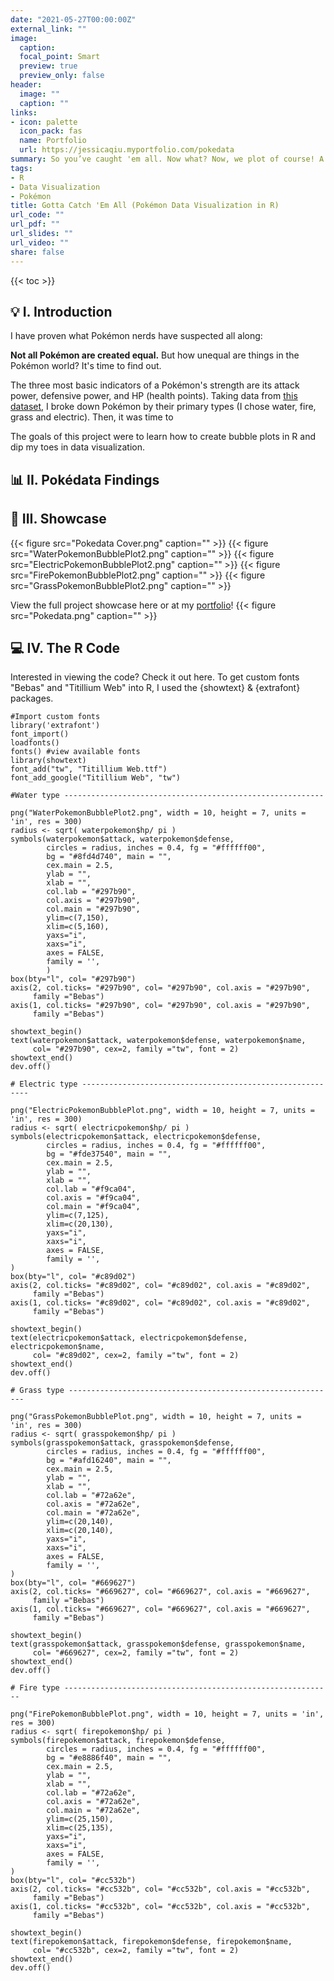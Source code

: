 ```yaml
---
date: "2021-05-27T00:00:00Z"
external_link: ""
image:
  caption: 
  focal_point: Smart
  preview: true
  preview_only: false
header:
  image: ""
  caption: ""
links:
- icon: palette
  icon_pack: fas
  name: Portfolio
  url: https://jessicaqiu.myportfolio.com/pokedata
summary: So you’ve caught 'em all. Now what? Now, we plot of course! A Data Visualization Experiment using a Pokémon dataset.
tags:
- R
- Data Visualization
- Pokémon
title: Gotta Catch 'Em All (Pokémon Data Visualization in R)
url_code: ""
url_pdf: ""
url_slides: ""
url_video: ""
share: false
---
```


{{< toc >}}

## 💡 I. Introduction

I have proven what Pokémon nerds have suspected all along:

**Not all Pokémon are created equal.** But how unequal are things in the Pokémon world? It's time to find out.

The three most basic indicators of a Pokémon's strength are its attack power, defensive power, and HP (health points). Taking data from [this dataset](https://www.kaggle.com/rounakbanik/pokemon), I broke down Pokémon by their primary types (I chose water, fire, grass and electric). Then, it was time to 

The goals of this project were to learn how to create bubble plots in R and dip my toes in data visualization.

## 📊 II. Pokédata Findings

## 🔎 III. Showcase

{{< figure src="Pokedata Cover.png" caption="" >}}
{{< figure src="WaterPokemonBubblePlot2.png" caption="" >}}
{{< figure src="ElectricPokemonBubblePlot2.png" caption="" >}}
{{< figure src="FirePokemonBubblePlot2.png" caption="" >}}
{{< figure src="GrassPokemonBubblePlot2.png" caption="" >}}

View the full project showcase here or at my [portfolio](https://jessicaqiu.myportfolio.com/pokedata)!
{{< figure src="Pokedata.png" caption="" >}}

## 💻 IV. The R Code 

Interested in viewing the code? Check it out here. To get custom fonts "Bebas" and "Titillium Web" into R, I used the {showtext} & {extrafont} packages.


```
#Import custom fonts
library('extrafont')
font_import()
loadfonts()
fonts() #view available fonts
library(showtext)
font_add("tw", "Titillium Web.ttf")
font_add_google("Titillium Web", "tw")

#Water type ----------------------------------------------------------

png("WaterPokemonBubblePlot2.png", width = 10, height = 7, units = 'in', res = 300)
radius <- sqrt( waterpokemon$hp/ pi )
symbols(waterpokemon$attack, waterpokemon$defense,
        circles = radius, inches = 0.4, fg = "#ffffff00", 
        bg = "#8fd4d740", main = "",
        cex.main = 2.5,
        ylab = "",
        xlab = "",
        col.lab = "#297b90",
        col.axis = "#297b90",
        col.main = "#297b90",
        ylim=c(7,150),
        xlim=c(5,160),
        yaxs="i",
        xaxs="i",
        axes = FALSE,
        family = '',
        )
box(bty="l", col= "#297b90")
axis(2, col.ticks= "#297b90", col= "#297b90", col.axis = "#297b90",
     family ="Bebas")
axis(1, col.ticks= "#297b90", col= "#297b90", col.axis = "#297b90",
     family ="Bebas")

showtext_begin()
text(waterpokemon$attack, waterpokemon$defense, waterpokemon$name,
     col= "#297b90", cex=2, family ="tw", font = 2)
showtext_end()
dev.off()

# Electric type ----------------------------------------------------------

png("ElectricPokemonBubblePlot.png", width = 10, height = 7, units = 'in', res = 300)
radius <- sqrt( electricpokemon$hp/ pi )
symbols(electricpokemon$attack, electricpokemon$defense,
        circles = radius, inches = 0.4, fg = "#ffffff00", 
        bg = "#fde37540", main = "",
        cex.main = 2.5,
        ylab = "",
        xlab = "",
        col.lab = "#f9ca04",
        col.axis = "#f9ca04",
        col.main = "#f9ca04",
        ylim=c(7,125),
        xlim=c(20,130),
        yaxs="i",
        xaxs="i",
        axes = FALSE,
        family = '',
)
box(bty="l", col= "#c89d02")
axis(2, col.ticks= "#c89d02", col= "#c89d02", col.axis = "#c89d02",
     family ="Bebas")
axis(1, col.ticks= "#c89d02", col= "#c89d02", col.axis = "#c89d02",
     family ="Bebas")

showtext_begin()
text(electricpokemon$attack, electricpokemon$defense, electricpokemon$name,
     col= "#c89d02", cex=2, family ="tw", font = 2)
showtext_end()
dev.off()

# Grass type ------------------------------------------------------------

png("GrassPokemonBubblePlot.png", width = 10, height = 7, units = 'in', res = 300)
radius <- sqrt( grasspokemon$hp/ pi )
symbols(grasspokemon$attack, grasspokemon$defense,
        circles = radius, inches = 0.4, fg = "#ffffff00", 
        bg = "#afd16240", main = "",
        cex.main = 2.5,
        ylab = "",
        xlab = "",
        col.lab = "#72a62e",
        col.axis = "#72a62e",
        col.main = "#72a62e",
        ylim=c(20,140),
        xlim=c(20,140),
        yaxs="i",
        xaxs="i",
        axes = FALSE,
        family = '',
)
box(bty="l", col= "#669627")
axis(2, col.ticks= "#669627", col= "#669627", col.axis = "#669627",
     family ="Bebas")
axis(1, col.ticks= "#669627", col= "#669627", col.axis = "#669627",
     family ="Bebas")

showtext_begin()
text(grasspokemon$attack, grasspokemon$defense, grasspokemon$name,
     col= "#669627", cex=2, family ="tw", font = 2)
showtext_end()
dev.off()

# Fire type ------------------------------------------------------------

png("FirePokemonBubblePlot.png", width = 10, height = 7, units = 'in', res = 300)
radius <- sqrt( firepokemon$hp/ pi )
symbols(firepokemon$attack, firepokemon$defense,
        circles = radius, inches = 0.4, fg = "#ffffff00", 
        bg = "#e8886f40", main = "",
        cex.main = 2.5,
        ylab = "",
        xlab = "",
        col.lab = "#72a62e",
        col.axis = "#72a62e",
        col.main = "#72a62e",
        ylim=c(25,150),
        xlim=c(25,135),
        yaxs="i",
        xaxs="i",
        axes = FALSE,
        family = '',
)
box(bty="l", col= "#cc532b")
axis(2, col.ticks= "#cc532b", col= "#cc532b", col.axis = "#cc532b",
     family ="Bebas")
axis(1, col.ticks= "#cc532b", col= "#cc532b", col.axis = "#cc532b",
     family ="Bebas")

showtext_begin()
text(firepokemon$attack, firepokemon$defense, firepokemon$name,
     col= "#cc532b", cex=2, family ="tw", font = 2)
showtext_end()
dev.off()
```